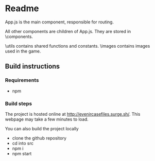 # Readme

App.js is the main component, responsible for routing. 

All other components are children of App.js. They are stored in \components. 

\utils contains shared functions and constants. \images contains images used in the game. 

## Build instructions

### Requirements
* npm

### Build steps

The project is hosted online at http://evenircasefiles.surge.sh/. This webpage may take a few minutes to load. 

You can also build the project locally

* clone the github repository
* cd into src
* npm i
* npm start
